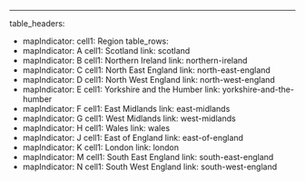 ---
table_headers:
 - mapIndicator:
   cell1: Region
table_rows:
 - mapIndicator: A
   cell1: Scotland
   link: scotland
 - mapIndicator: B
   cell1: Northern Ireland
   link: northern-ireland
 - mapIndicator: C
   cell1: North East England
   link: north-east-england
 - mapIndicator: D
   cell1: North West England
   link: north-west-england
 - mapIndicator: E
   cell1: Yorkshire and the Humber
   link: yorkshire-and-the-humber
 - mapIndicator: F
   cell1: East Midlands
   link: east-midlands
 - mapIndicator: G
   cell1: West Midlands
   link: west-midlands
 - mapIndicator: H
   cell1: Wales
   link: wales
 - mapIndicator: J
   cell1: East of England
   link: east-of-england
 - mapIndicator: K
   cell1: London
   link: london
 - mapIndicator: M
   cell1: South East England
   link: south-east-england
 - mapIndicator: N
   cell1: South West England
   link: south-west-england
